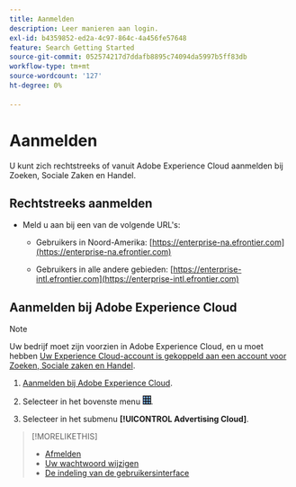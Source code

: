 ```yaml
---
title: Aanmelden
description: Leer manieren aan login.
exl-id: b4359852-ed2a-4c97-864c-4a456fe57648
feature: Search Getting Started
source-git-commit: 052574217d7ddafb8895c74094da5997b5ff83db
workflow-type: tm+mt
source-wordcount: '127'
ht-degree: 0%

---
```


# Aanmelden

U kunt zich rechtstreeks of vanuit Adobe Experience Cloud aanmelden bij Zoeken, Sociale Zaken en Handel.

## Rechtstreeks aanmelden

* Meld u aan bij een van de volgende URL&#39;s:

   * Gebruikers in Noord-Amerika: [https://enterprise-na.efrontier.com](https://enterprise-na.efrontier.com)

   * Gebruikers in alle andere gebieden: [https://enterprise-intl.efrontier.com](https://enterprise-intl.efrontier.com)

## Aanmelden bij Adobe Experience Cloud

>[!NOTE]
>
>Uw bedrijf moet zijn voorzien in Adobe Experience Cloud, en u moet hebben [Uw Experience Cloud-account is gekoppeld aan een account voor Zoeken, Sociale zaken en Handel](https://experiencecloud.adobe.com/resources/help/en_US/mcloud/organizations.html).

1. [Aanmelden bij Adobe Experience Cloud](https://experienceleague.adobe.com/docs/core-services/interface/experience-cloud.html?lang=nl-NL#signin).

1. Selecteer in het bovenste menu ![oplossingskiezer](/help/search-social-commerce/assets/menu-icon.png "oplossingskiezer").

1. Selecteer in het submenu **[!UICONTROL Advertising Cloud]**.

>[!MORELIKETHIS]
>
>* [Afmelden](log-out.md)
>* [Uw wachtwoord wijzigen](/help/search-social-commerce/tools/password-change.md)
>* [De indeling van de gebruikersinterface](user-interface.md)
